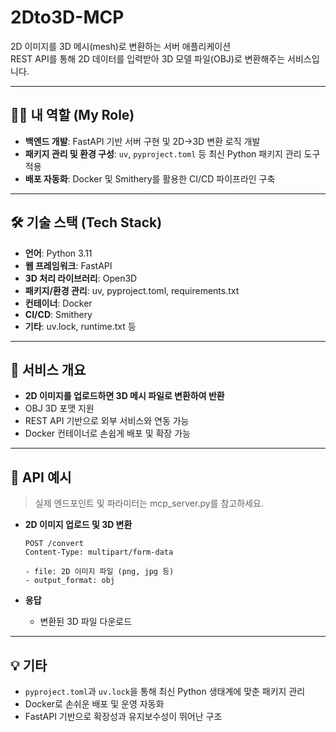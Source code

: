 # 2Dto3D-MCP

2D 이미지를 3D 메시(mesh)로 변환하는 서버 애플리케이션  
REST API를 통해 2D 데이터를 입력받아 3D 모델 파일(OBJ)로 변환해주는 서비스입니다.

---

## 🧑‍💻 내 역할 (My Role)
- **백엔드 개발**: FastAPI 기반 서버 구현 및 2D→3D 변환 로직 개발
- **패키지 관리 및 환경 구성**: `uv`, `pyproject.toml` 등 최신 Python 패키지 관리 도구 적용
- **배포 자동화**: Docker 및 Smithery를 활용한 CI/CD 파이프라인 구축

---

## 🛠️ 기술 스택 (Tech Stack)
- **언어**: Python 3.11
- **웹 프레임워크**: FastAPI
- **3D 처리 라이브러리**: Open3D
- **패키지/환경 관리**: uv, pyproject.toml, requirements.txt
- **컨테이너**: Docker
- **CI/CD**: Smithery
- **기타**: uv.lock, runtime.txt 등

---
## 🚀 서비스 개요

- **2D 이미지를 업로드하면 3D 메시 파일로 변환하여 반환**
- OBJ 3D 포맷 지원
- REST API 기반으로 외부 서비스와 연동 가능
- Docker 컨테이너로 손쉽게 배포 및 확장 가능

---
## 📡 API 예시

> 실제 엔드포인트 및 파라미터는 mcp_server.py를 참고하세요.

- **2D 이미지 업로드 및 3D 변환**
    ```
    POST /convert
    Content-Type: multipart/form-data

    - file: 2D 이미지 파일 (png, jpg 등)
    - output_format: obj
    ```

- **응답**
    - 변환된 3D 파일 다운로드

---
## 💡 기타

- `pyproject.toml`과 `uv.lock`을 통해 최신 Python 생태계에 맞춘 패키지 관리
- Docker로 손쉬운 배포 및 운영 자동화
- FastAPI 기반으로 확장성과 유지보수성이 뛰어난 구조
